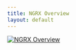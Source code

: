 ```yaml
---
title: NGRX Overview
layout: default
---
```


[![NGRX Overview](https://img.youtube.com/vi/aMKzZvuNfHg/0.jpg)](https://www.youtube.com/watch?v=aMKzZvuNfHg)
